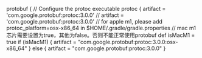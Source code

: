 protobuf {
    // Configure the protoc executable
    protoc {
        artifact = 'com.google.protobuf:protoc:3.0.0'
        //        artifact = 'com.google.protobuf:protoc:3.0.0'
        // for apple m1, please add protoc_platform=osx-x86_64 in $HOME/.gradle/gradle.properties
        // mac m1芯片需要设置为true，其他为false。否则不能正常使用protobuf
        def isMacM1 = true
        if (isMacM1) {
            artifact = "com.google.protobuf:protoc:3.0.0:osx-x86_64"
        } else {
            artifact = "com.google.protobuf:protoc:3.0.0"
        }